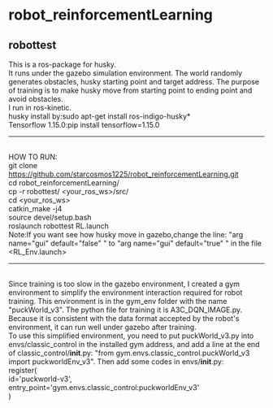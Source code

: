 # robot_reinforcementLearning
## robottest 
This is a ros-package for husky.
<br>It runs under the gazebo simulation environment. The world randomly generates obstacles, husky starting point and target address. The purpose of training is to make husky move from starting point to ending point and avoid obstacles.
<br>I run in ros-kinetic. 
<br>husky install by:sudo apt-get install ros-indigo-husky*
<br>Tensorflow 1.15.0:pip install tensorflow=1.15.0
***
<br>HOW TO RUN:
<br>git clone https://github.com/starcosmos1225/robot_reinforcementLearning.git
<br>cd robot_reinforcementLearning/
<br>cp -r robottest/ <your_ros_ws>/src/
<br>cd <your_ros_ws>
<br>catkin_make -j4
<br>source devel/setup.bash
<br>roslaunch robottest RL.launch
<br>Note:If you want see how husky move in gazebo,change the line: "arg name="gui" default="false" " to "arg name="gui" default="true" " in the file <RL_Env.launch>
***
<br>Since training is too slow in the gazebo environment, I created a gym environment to simplify the environment interaction required for robot training. This environment is in the gym_env folder with the name "puckWorld_v3". The python file for training it is A3C_DQN_IMAGE.py. Because it is consistent with the data format accepted by the robot's environment, it can run well under gazebo after training.
<br>To use this simplified environment, you need to put puckWorld_v3.py into envs/classic_control in the installed gym address, and add a line at the end of classic_control/__init__.py: "from gym.envs.classic_control.puckWorld_v3 import puckworldEnv_v3". Then add some codes in envs/__init__.py:
<br>register(
<br>     id='puckworld-v3',
<br>     entry_point='gym.envs.classic_control:puckworldEnv_v3'
<br>)
